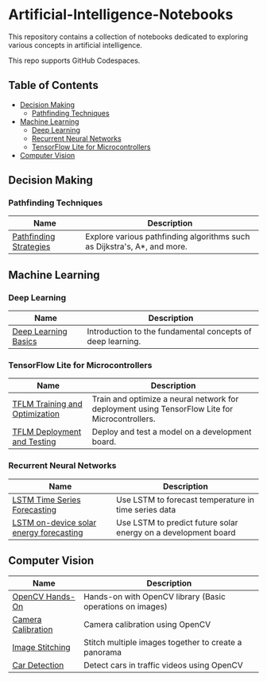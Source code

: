# Artificial-Intelligence-Notebooks

This repository contains a collection of notebooks dedicated to exploring various concepts in artificial intelligence. 

This repo supports GitHub Codespaces.

## Table of Contents

- [Decision Making](#decision-making)
  - [Pathfinding Techniques](#pathfinding-techniques)
- [Machine Learning](#machine-learning)
  - [Deep Learning](#deep-learning)
  - [Recurrent Neural Networks](#recurrent-neural-networks)
  - [TensorFlow Lite for Microcontrollers](#tensorflow-lite-for-microcontrollers)
- [Computer Vision](#computer-vision)

## Decision Making

### Pathfinding Techniques

| **Name** | **Description** |
|----------|-----------------|
| [Pathfinding Strategies](./Decision%20Making/Pathfinding%20Techniques/01_pathfinding_strategies.ipynb) | Explore various pathfinding algorithms such as Dijkstra's, A*, and more. |

## Machine Learning

### Deep Learning

| **Name** | **Description** |
|----------|-----------------|
| [Deep Learning Basics](./Machine%20Learning/Deep%20Learning/Deep%20Learning%20Basics.md) | Introduction to the fundamental concepts of deep learning. |

### TensorFlow Lite for Microcontrollers

| **Name** | **Description** |
|----------|-----------------|
| [TFLM Training and Optimization](./Machine%20Learning/TensorFlow%20Lite%20For%20Microcontrollers/01_tflm_model_training_and_optimization.ipynb) | Train and optimize a neural network for deployment using TensorFlow Lite for Microcontrollers. |
| [TFLM Deployment and Testing](./Machine%20Learning/TensorFlow%20Lite%20For%20Microcontrollers/02_tflm_model_deployment_and_test.ipynb) | Deploy and test a model on a development board. |

### Recurrent Neural Networks

| **Name** | **Description** |
|----------|-----------------|
| [LSTM Time Series Forecasting](./Machine%20Learning/Recurrent%20Neural%20Networks/01_lstm_time_series_forecasting.ipynb) | Use LSTM to forecast temperature in time series data |
| [LSTM on-device solar energy forecasting](./Machine%20Learning/Recurrent%20Neural%20Networks/02_lstm_on_device_solar_energy_forecasting.ipynb) | Use LSTM to predict future solar energy on a development board |

## Computer Vision

| **Name** | **Description** |
|----------|-----------------|
| [OpenCV Hands-On](./Computer%20Vision/OpenCVHandsOn/01_opencv_hands_on.ipynb) | Hands-on with OpenCV library (Basic operations on images) |
| [Camera Calibration](./Computer%20Vision/CameraCalibration/01_camera_calibration.ipynb) | Camera calibration using OpenCV |
| [Image Stitching](./Computer%20Vision/ImageStitching/01_image_stitching.ipynb) | Stitch multiple images together to create a panorama |
| [Car Detection](./Computer%20Vision/CarDetection/01_car_detection.ipynb) | Detect cars in traffic videos using OpenCV |


